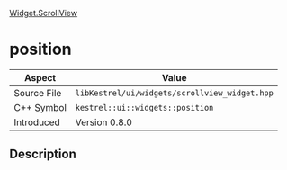 [Widget.ScrollView](index.md)
# position
| Aspect | Value |
| --- | --- |
| Source File | `libKestrel/ui/widgets/scrollview_widget.hpp` |
| C++ Symbol | `kestrel::ui::widgets::position` |
| Introduced | Version 0.8.0 |
## Description

